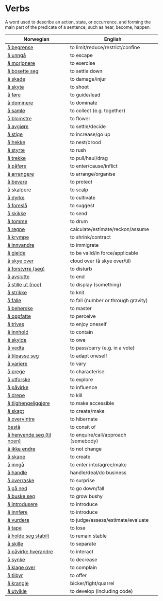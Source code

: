 # Verbs

A word used to describe an action, state, or occurrence, and forming the main part of the predicate of a sentence, such as hear, become, happen.

| Norwegian | English |
| --- | --- |
| [å begrense](https://www.ordnett.no/search?language=no&phrase=å%20begrense) | to limit/reduce/restrict/confine |
| [å unngå](https://www.ordnett.no/search?language=no&phrase=å%20unngå) | to escape |
| [å morjonere](https://www.ordnett.no/search?language=no&phrase=å%20morjonere) | to exercise |
| [å bosette seg](https://www.ordnett.no/search?language=no&phrase=å%20bosette%20seg) | to settle down |
| [å skade](https://www.ordnett.no/search?language=no&phrase=å%20skade) | to damage/injur |
| [å skyte](https://www.ordnett.no/search?language=no&phrase=å%20skyte) | to shoot |
| [å føre](https://www.ordnett.no/search?language=no&phrase=å%20føre) | to guide/lead |
| [å dominere](https://www.ordnett.no/search?language=no&phrase=å%20dominere) | to dominate |
| [å samle](https://www.ordnett.no/search?language=no&phrase=å%20samle) | to collect (e.g. together) |
| [å blomstre](https://www.ordnett.no/search?language=no&phrase=å%20blomstre) | to flower |
| [å avgjøre](https://www.ordnett.no/search?language=no&phrase=å%20avgjøre) | to settle/decide |
| [å stige](https://www.ordnett.no/search?language=no&phrase=å%20stige) | to increase/go up |
| [å hekke](https://www.ordnett.no/search?language=no&phrase=å%20hekke) | to nest/brood |
| [å styrte](https://www.ordnett.no/search?language=no&phrase=å%20styrte) | to rush |
| [å trekke](https://www.ordnett.no/search?language=no&phrase=å%20trekke) | to pull/haul/drag |
| [å påføre](https://www.ordnett.no/search?language=no&phrase=å%20påføre) | to enter/cause/inflict |
| [å arrangere](https://www.ordnett.no/search?language=no&phrase=å%20arrangere) | to arrange/organise |
| [å bevare](https://www.ordnett.no/search?language=no&phrase=å%20bevare) | to protect |
| [å skalpere](https://www.ordnett.no/search?language=no&phrase=å%20skalpere) | to scalp |
| [å dyrke](https://www.ordnett.no/search?language=no&phrase=å%20dyrke) | to cultivate |
| [å foreslå](https://www.ordnett.no/search?language=no&phrase=å%20foreslå) | to suggest |
| [å skikke](https://www.ordnett.no/search?language=no&phrase=å%20skikke) | to send |
| [å tomme](https://www.ordnett.no/search?language=no&phrase=å%20tomme) | to drum |
| [å regne](https://www.ordnett.no/search?language=no&phrase=å%20regne) | calculate/estimate/reckon/assume |
| [å krympe](https://www.ordnett.no/search?language=no&phrase=å%20krympe) | to shrink/contract |
| [å innvandre](https://www.ordnett.no/search?language=no&phrase=å%20innvandre) | to immigrate |
| [å gjelde](https://www.ordnett.no/search?language=no&phrase=å%20gjelde) | to be valid/in force/applicable |
| [å skye over](https://www.ordnett.no/search?language=no&phrase=å%20skye%20over) | cloud over (å skye over/til) |
| [å forstyrre (seg)](https://www.ordnett.no/search?language=no&phrase=å%20forstyrre%20(seg)) | to disturb |
| [å avslutte](https://www.ordnett.no/search?language=no&phrase=å%20avslutte) | to end |
| [å stille ut (noe)](https://www.ordnett.no/search?language=no&phrase=å%20stille%20ut%20(noe)) | to display (something) |
| [å strikke](https://www.ordnett.no/search?language=no&phrase=å%20strikke) | to knit |
| [å falle](https://www.ordnett.no/search?language=no&phrase=å%20falle) | to fall (number or through gravity) |
| [å beherske](https://www.ordnett.no/search?language=no&phrase=å%20beherske) | to master |
| [å oppfatte](https://www.ordnett.no/search?language=no&phrase=å%20oppfatte) | to perceive |
| [å trives](https://www.ordnett.no/search?language=no&phrase=å%20trives) | to enjoy oneself |
| [å innhold](https://www.ordnett.no/search?language=no&phrase=å%20innhold) | to contain |
| [å skylde](https://www.ordnett.no/search?language=no&phrase=å%20skylde) | to owe |
| [å vedta](https://www.ordnett.no/search?language=no&phrase=å%20vedta) | to pass/carry (e.g. in a vote) |
| [å tilpasse seg](https://www.ordnett.no/search?language=no&phrase=å%20tilpasse%20seg) | to adapt oneself |
| [å variere](https://www.ordnett.no/search?language=no&phrase=å%20variere) | to vary |
| [å prege](https://www.ordnett.no/search?language=no&phrase=å%20prege) | to characterise |
| [å utforske](https://www.ordnett.no/search?language=no&phrase=å%20utforske) | to explore |
| [å påvirke](https://www.ordnett.no/search?language=no&phrase=å%20påvirke) | to influence |
| [å drepe](https://www.ordnett.no/search?language=no&phrase=å%20drepe) | to kill |
| [å tilghengeliggjøre](https://www.ordnett.no/search?language=no&phrase=å%20tilghengeliggjøre) | to make accessible |
| [å skapt](https://www.ordnett.no/search?language=no&phrase=å%20skapt) | to create/make |
| [å overvintre](https://www.ordnett.no/search?language=no&phrase=å%20overvintre) | to hibernate |
| [bestå](https://www.ordnett.no/search?language=no&phrase=bestå) | to consit of |
| [å henvende seg (til noen)](https://www.ordnett.no/search?language=no&phrase=å%20henvende%20seg%20(til%20noen)) | to enquire/call/approach (somebody) |
| [å ikke endre](https://www.ordnett.no/search?language=no&phrase=å%20ikke%20endre) | to not change |
| [å skape](https://www.ordnett.no/search?language=no&phrase=å%20skape) | to create |
| [å inngå](https://www.ordnett.no/search?language=no&phrase=å%20inngå) | to enter into/agree/make |
| [å handle](https://www.ordnett.no/search?language=no&phrase=å%20handle) | handle/deal/do business |
| [å overraske](https://www.ordnett.no/search?language=no&phrase=å%20overraske) | to surprise |
| [å gå ned](https://www.ordnett.no/search?language=no&phrase=å%20gå%20ned) | to go down/fall |
| [å buske seg](https://www.ordnett.no/search?language=no&phrase=å%20buske%20seg) | to grow bushy |
| [å introdusere](https://www.ordnett.no/search?language=no&phrase=å%20introdusere) | to introduce |
| [å innføre](https://www.ordnett.no/search?language=no&phrase=å%20innføre) | to introduce |
| [å vurdere](https://www.ordnett.no/search?language=no&phrase=å%20vurdere) | to judge/assess/estimate/evaluate |
| [å tape](https://www.ordnett.no/search?language=no&phrase=å%20tape) | to lose |
| [å holde seg stabilt](https://www.ordnett.no/search?language=no&phrase=å%20holde%20seg%20stabilt) | to remain stable |
| [å skille](https://www.ordnett.no/search?language=no&phrase=å%20skille) | to separate |
| [å påvirke hverandre](https://www.ordnett.no/search?language=no&phrase=å%20påvirke%20hverandre) | to interact |
| [å synke](https://www.ordnett.no/search?language=no&phrase=å%20synke) | to decrease |
| [å klage over](https://www.ordnett.no/search?language=no&phrase=å%20klage%20over) | to complain |
| [å tilbyr](https://www.ordnett.no/search?language=no&phrase=å%20tilbyr) | to offer |
| [å krangle](https://www.ordnett.no/search?language=no&phrase=å%20krangle) | bicker/fight/quarrel |
| [å utvikle](https://www.ordnett.no/search?language=no&phrase=å%20utvikle) | to develop (including code) |

